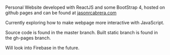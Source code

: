 Personal Website developed with ReactJS and some BootStrap 4, hosted on github pages and can be found at <a href = "https://jasonrcabrera.com"> jasonrcabrera.com </a>

Currently exploring how to make webpage more interactive with JavaScript.

Source code is found in the master branch. Built static branch is found in the gh-pages branch.

Will look into Firebase in the future. 
